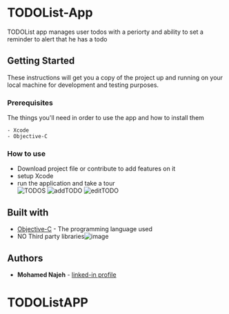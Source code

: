 # TODOList-App

TODOList app manages user todos with a periorty and ability to set a reminder to alert that he has a todo 

## Getting Started

These instructions will get you a copy of the project up and running on your local machine for development and testing purposes.

### Prerequisites

The things you'll need in order to use the app and how to install them

```
- Xcode
- Objective-C
```

### How to use

- Download project file or contribute to add features on it 
- setup Xcode 
- run the application and take a tour      
![TODOS](https://user-images.githubusercontent.com/99803050/156902345-42f1536b-b6dd-474f-af9e-2c3c842600d9.png)
![addTODO](https://user-images.githubusercontent.com/99803050/156902354-80f65665-24d0-4700-aa68-df31d451c61d.png)
![editTODO](https://user-images.githubusercontent.com/99803050/156902361-80d32041-dfb3-4c6d-8f5f-5df0ae2b4e0c.png)



## Built with

* [Objective-C](https://developer.apple.com/objective-c/) - The programming language used
* NO Third party libraries![image](https://user-images.githubusercontent.com/99803050/156902381-b472d1a6-fbc7-4799-8c45-caee447ba00a.png)


## Authors

* **Mohamed Najeh** - [linked-in profile](https://www.linkedin.com/in/mohammed-najeh-15b6a0147)
# TODOListAPP

